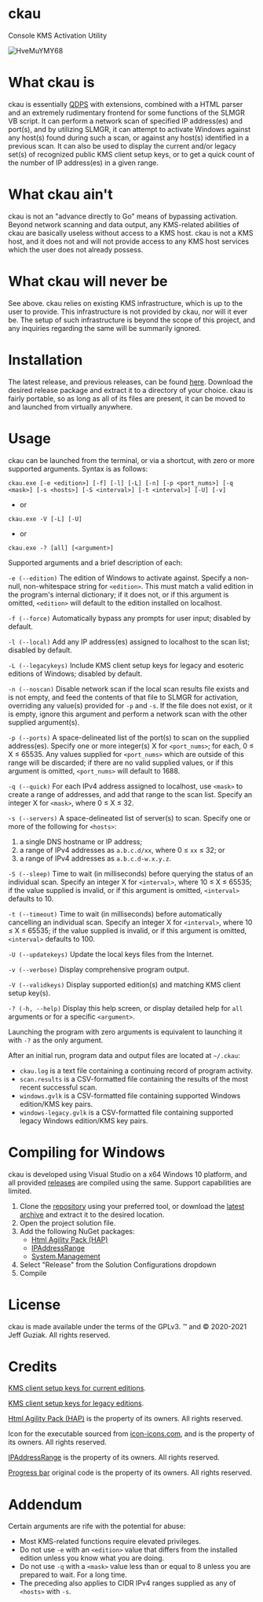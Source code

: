 # ckau
Console KMS Activation Utility


![HveMuYMY68](https://user-images.githubusercontent.com/60903639/107022007-b452af00-6759-11eb-96d1-bf7ece664d1d.gif)


# What ckau is
ckau is essentially [QDPS](https://github.com/zzragnar0kzz/qdps) with extensions, combined with a HTML parser and an extremely rudimentary frontend for some functions of the SLMGR VB script. It can perform a network scan of specified IP address(es) and port(s), and by utilizing SLMGR, it can attempt to activate Windows against any host(s) found during such a scan, or against any host(s) identified in a previous scan. It can also be used to display the current and/or legacy set(s) of recognized public KMS client setup keys, or to get a quick count of the number of IP address(es) in a given range.


# What ckau ain't
ckau is not an "advance directly to Go" means of bypassing activation. Beyond network scanning and data output, any KMS-related abilities of ckau are basically useless without access to a KMS host. ckau is not a KMS host, and it does not and will not provide access to any KMS host services which the user does not already possess.


# What ckau will never be
See above. ckau relies on existing KMS infrastructure, which is up to the user to provide. This infrastructure is not provided by ckau, nor will it ever be. The setup of such infrastructure is beyond the scope of this project, and any inquiries regarding the same will be summarily ignored.


# Installation
The latest release, and previous releases, can be found [here](https://github.com/zzragnar0kzz/ckau/releases). Download the desired release package and extract it to a directory of your choice. ckau is fairly portable, so as long as all of its files are present, it can be moved to and launched from virtually anywhere.


# Usage
ckau can be launched from the terminal, or via a shortcut, with zero or more supported arguments. Syntax is as follows:

`ckau.exe [-e <edition>] [-f] [-l] [-L] [-n] [-p <port_nums>] [-q <mask>] [-s <hosts>] [-S <interval>] [-t <interval>] [-U] [-v]`

- or

`ckau.exe -V [-L] [-U]`

- or

`ckau.exe -? [all] [<argument>]`

Supported arguments and a brief description of each:

`-e (--edition)` The edition of Windows to activate against. Specify a non-null, non-whitespace string for `<edition>`. This must match a valid edition in the program's internal dictionary; if it does not, or if this argument is omitted, `<edition>` will default to the edition installed on localhost.

`-f (--force)` Automatically bypass any prompts for user input; disabled by default.

`-l (--local)` Add any IP address(es) assigned to localhost to the scan list; disabled by default.

`-L (--legacykeys)` Include KMS client setup keys for legacy and esoteric editions of Windows; disabled by default.

`-n (--noscan)` Disable network scan if the local scan results file exists and is not empty, and feed the contents of that file to SLMGR for activation, overriding any value(s) provided for `-p` and `-s`. If the file does not exist, or it is empty, ignore this argument and perform a network scan with the other supplied argument(s).

`-p (--ports)` A space-delineated list of the port(s) to scan on the supplied address(es). Specify one or more integer(s) X for `<port_nums>`; for each, 0 ≤ X ≤ 65535. Any  values supplied for `<port_nums>` which are outside of this range will be discarded; if there are no valid supplied values, or if this argument is omitted, `<port_nums>` will default to 1688.

`-q (--quick)` For each IPv4 address assigned to localhost, use `<mask>` to create a range of addresses, and add that range to the scan list. Specify an integer X for `<mask>`, where 0 ≤ X ≤ 32.

`-s (--servers)` A space-delineated list of server(s) to scan. Specify one or more of the following for `<hosts>`:
1. a single DNS hostname or IP address;
2. a range of IPv4 addresses as `a.b.c.d/xx`, where 0 ≤ `xx` ≤ 32; or
3. a range of IPv4 addresses as `a.b.c.d-w.x.y.z`.

`-S (--sleep)` Time to wait (in milliseconds) before querying the status of an individual scan. Specify an integer X for `<interval>`, where 10 ≤ X ≤ 65535; if the value supplied is invalid, or if this argument is omitted, `<interval>` defaults to 10.

`-t (--timeout)` Time to wait (in milliseconds) before automatically cancelling an individual scan. Specify an integer X for `<interval>`, where 10 ≤ X ≤ 65535; if the value supplied is invalid, or if this argument is omitted, `<interval>` defaults to 100.

`-U (--updatekeys)` Update the local keys files from the Internet.

`-v (--verbose)` Display comprehensive program output.

`-V (--validkeys)` Display supported edition(s) and matching KMS client setup key(s).

`-? (-h, --help)` Display this help screen, or display detailed help for `all` arguments or for a specific `<argument>`.

Launching the program with zero arguments is equivalent to launching it with `-?` as the only argument.

After an initial run, program data and output files are located at `~/.ckau`:
- `ckau.log` is a text file containing a continuing record of program activity.
- `scan.results` is a CSV-formatted file containing the results of the most recent successful scan.
- `windows.gvlk` is a CSV-formatted file containing supported Windows edition/KMS key pairs.
- `windows-legacy.gvlk` is a CSV-formatted file containing supported legacy Windows edition/KMS key pairs.


# Compiling for Windows
ckau is developed using Visual Studio on a x64 Windows 10 platform, and all provided [releases](https://github.com/zzragnar0kzz/ckau/releases) are compiled using the same. Support capabilities are limited.
1. Clone the [repository](https://github.com/zzragnar0kzz/ckau.git) using your preferred tool, or download the [latest archive](https://github.com/zzragnar0kzz/ckau/archive/main.zip) and extract it to the desired location.
2. Open the project solution file.
3. Add the following NuGet packages:
    - [Html Agility Pack (HAP)](https://www.nuget.org/packages/HtmlAgilityPack/)
    - [IPAddressRange](https://www.nuget.org/packages/IPAddressRange/)
    - [System.Management](https://www.nuget.org/packages/System.Management/)
4. Select "Release" from the Solution Configurations dropdown
5. Compile


# License
ckau is made available under the terms of the GPLv3. ™ and © 2020-2021 Jeff Guziak. All rights reserved.


# Credits
[KMS client setup keys for current editions](https://docs.microsoft.com/en-us/windows-server/get-started/kmsclientkeys).

[KMS client setup keys for legacy editions](https://py-kms.readthedocs.io/en/latest/Keys.html).

[Html Agility Pack (HAP)](https://html-agility-pack.net/) is the property of its owners. All rights reserved.

Icon for the executable sourced from [icon-icons.com](https://icon-icons.com/icon/cow-face/98730), and is the property of its owners. All rights reserved.

[IPAddressRange](https://github.com/jsakamoto/ipaddressrange) is the property of its owners. All rights reserved.

[Progress bar](https://gist.github.com/DanielSWolf/0ab6a96899cc5377bf54) original code is the property of its owners. All rights reserved.


# Addendum

Certain arguments are rife with the potential for abuse:
- Most KMS-related functions require elevated privileges.
- Do not use `-e` with an `<edition>` value that differs from the installed edition unless you know what you are doing.
- Do not use `-q` with a `<mask>` value less than or equal to 8 unless you are prepared to wait. For a long time.
- The preceding also applies to CIDR IPv4 ranges supplied as any of `<hosts>` with `-s`.

